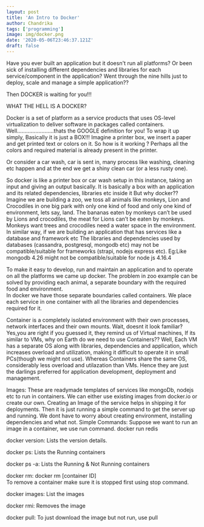 ```yaml
---
layout: post
title: 'An Intro to Docker'
author: Chandrika
tags: ['programming']
image: img/docker.png
date: '2020-05-06T23:46:37.121Z'
draft: false
---
```


Have you ever built an application but it doesn't run all platforms? Or been sick of installing different dependencies and libraries for each service/component in the application? Went through the nine hills just to deploy, scale and manage a simple application??

Then DOCKER is waiting for you!!!

WHAT THE HELL IS A DOCKER?

Docker is a set of platform as a service products that uses OS-level virtualization to deliver software in packages called containers.
Well…………………...thats the GOOGLE definition for you!
To wrap it up simply,
Basically it is just a BOX!!!
Imagine a printer box, we insert a paper and get printed text or colors on it. So how is it working ? Perhaps all the colors and required material is already present in the printer.

Or consider a car wash, car is sent in, many process like washing, cleaning etc happen and at the end we get a shiny clean car (or a less rusty one).

So docker is like a printer box or car wash setup in this instance, taking an input and giving an output basically.
It is basically a box with an application and its related dependencies, libraries etc inside it
But why docker??
Imagine we are building a zoo, we toss all animals like monkeys, Lion and Crocodiles in one big park with only one kind of food and only one kind of environment, lets say, land. The bananas eaten by monkeys can’t be used by Lions and crocodiles, the meat for Lions can’t be eaten by monkeys. Monkeys want trees and crocodiles need a water space in the environment.
In similar way, if we are building an application that has services like a database and framework etc The libraries and dependencies used by databases (cassandra, postgresql, mongodb etc) may not be compatible/suitable for frameworks (strapi, nodejs express etc).
Eg:Like mongodb 4.26 might not be compatible/suitable for node js 4.16.4

To make it easy to develop, run and maintain an application and to operate on all the platforms we came up docker.
The problem in zoo example can be solved by providing each animal, a separate boundary with the required food and environment.  
In docker we have those separate boundaries called containers. We place each service in one container with all the libraries and dependencies required for it.

Container is a completely isolated environment with their own processes, network interfaces and their own mounts. Wait, doesnt it look familiar? Yes,you are right if you guessed it, they remind us of Virtual machines, If its similar to VMs, why on Earth do we need to use Containers??
Well, Each VM has a separate OS along with libraries, dependencies and application, which increases overload and utilization, making it difficult to operate it in small PCs(though we might not use). Whereas Containers share the same OS, considerably less overload and utilazation than VMs. Hence they are just the darlings preferred for application development, deployment and management.

Images:
These are readymade templates of services like mongoDb, nodejs etc to run in containers. We can either use existing images from docker.io or create our own.
Creating an Image of the service helps in shipping it for deployments. Then it is just running a simple command to get the server up and running. We dont have to worry about creating environment, installing dependencies and what not.
Simple Commands:
Suppose we want to run an image in a container, we use run command.
docker run redis

docker version: Lists the version details.

docker ps: Lists the Running containers

docker ps -a: Lists the Running & Not Running containers

docker rm:
docker rm [container ID]  
To remove a container make sure it is stopped first using stop command.

docker images: List the images

docker rmi: Removes the image

docker pull: To just download the image but not run, use pull
